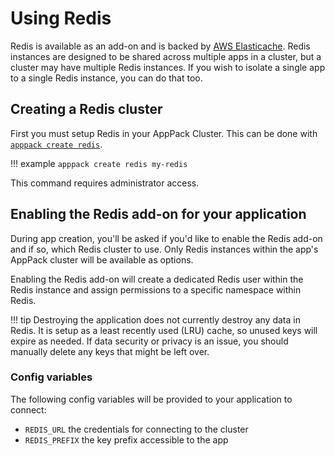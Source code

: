 # Using Redis

Redis is available as an add-on and is backed by [AWS Elasticache](https://aws.amazon.com/elasticache/). Redis instances are designed to be shared across multiple apps in a cluster, but a cluster may have multiple Redis instances. If you wish to isolate a single app to a single Redis instance, you can do that too.

## Creating a Redis cluster

First you must setup Redis in your AppPack Cluster. This can be done with [`apppack create redis`](/command-line-reference/apppack_create_redis/).

!!! example
    ```
    apppack create redis my-redis
    ```

<script id="asciicast-79qIkn14fXw0jCAPbKNHlBsrD" src="https://asciinema.org/a/79qIkn14fXw0jCAPbKNHlBsrD.js" data-rows="20" data-theme="monokai" async></script>

This command requires administrator access.

## Enabling the Redis add-on for your application

During app creation, you'll be asked if you'd like to enable the Redis add-on and if so, which Redis cluster to use. Only Redis instances within the app's AppPack cluster will be available as options.

Enabling the Redis add-on will create a dedicated Redis user within the Redis instance and assign permissions to a specific namespace within Redis.

!!! tip
    Destroying the application does not currently destroy any data in Redis. It is setup as a least recently used (LRU) cache, so unused keys will expire as needed. If data security or privacy is an issue, you should manually delete any keys that might be left over.

### Config variables

The following config variables will be provided to your application to connect:

* `REDIS_URL` the credentials for connecting to the cluster
* `REDIS_PREFIX` the key prefix accessible to the app
